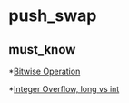 # push_swap

## must_know
*[Bitwise Operation](https://www.geeksforgeeks.org/bitwise-operators-in-c-cpp/)

*[Integer Overflow, long vs int](https://stackoverflow.com/questions/7456902/long-vs-int-c-c-whats-the-point) 
